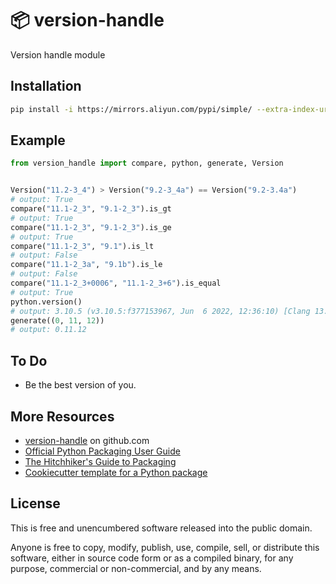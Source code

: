 📦 version-handle
=======================

Version handle module

Installation
-----

```bash
pip install -i https://mirrors.aliyun.com/pypi/simple/ --extra-index-url https://pypi.org/simple/ version-handle
```

Example
-----

```python
from version_handle import compare, python, generate, Version


Version("11.2-3_4") > Version("9.2-3_4a") == Version("9.2-3.4a")
# output: True
compare("11.1-2_3", "9.1-2_3").is_gt
# output: True
compare("11.1-2_3", "9.1-2_3").is_ge
# output: True
compare("11.1-2_3", "9.1").is_lt
# output: False
compare("11.1-2_3a", "9.1b").is_le
# output: False
compare("11.1-2_3+0006", "11.1-2_3+6").is_equal
# output: True
python.version()
# output: 3.10.5 (v3.10.5:f377153967, Jun  6 2022, 12:36:10) [Clang 13.0.0 (clang-1300.0.29.30)]
generate((0, 11, 12))
# output: 0.11.12
```

To Do
-----

-   Be the best version of you.


More Resources
--------------

-   [version-handle] on github.com
-   [Official Python Packaging User Guide](https://packaging.python.org)
-   [The Hitchhiker's Guide to Packaging]
-   [Cookiecutter template for a Python package]

License
-------

This is free and unencumbered software released into the public domain.

Anyone is free to copy, modify, publish, use, compile, sell, or
distribute this software, either in source code form or as a compiled
binary, for any purpose, commercial or non-commercial, and by any means.

  [version-handle]: https://github.com/holbos-deng/version-handle
  [PyPi]: https://docs.python.org/3/distutils/packageindex.html
  [Twine]: https://pypi.python.org/pypi/twine
  [image]: https://farm1.staticflickr.com/628/33173824932_58add34581_k_d.jpg
  [What is setup.py?]: https://stackoverflow.com/questions/1471994/what-is-setup-py
  [The Hitchhiker's Guide to Packaging]: https://the-hitchhikers-guide-to-packaging.readthedocs.io/en/latest/creation.html
  [Cookiecutter template for a Python package]: https://github.com/audreyr/cookiecutter-pypackage
